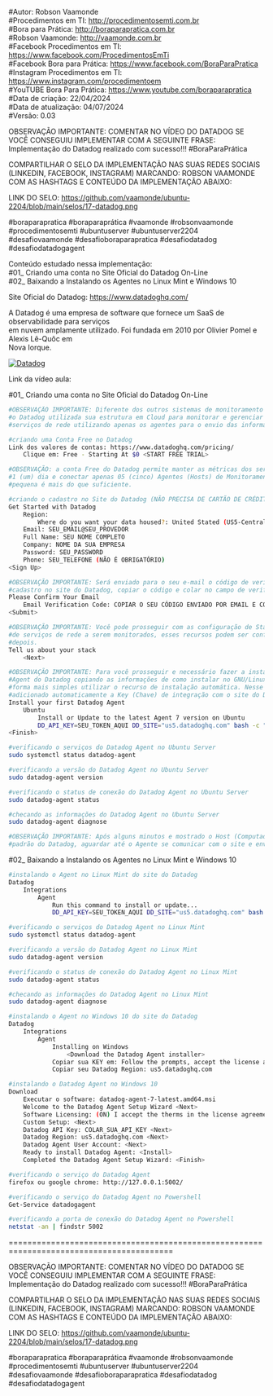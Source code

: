 #Autor: Robson Vaamonde<br>
#Procedimentos em TI: http://procedimentosemti.com.br<br>
#Bora para Prática: http://boraparapratica.com.br<br>
#Robson Vaamonde: http://vaamonde.com.br<br>
#Facebook Procedimentos em TI: https://www.facebook.com/ProcedimentosEmTi<br>
#Facebook Bora para Prática: https://www.facebook.com/BoraParaPratica<br>
#Instagram Procedimentos em TI: https://www.instagram.com/procedimentoem<br>
#YouTUBE Bora Para Prática: https://www.youtube.com/boraparapratica<br>
#Data de criação: 22/04/2024<br>
#Data de atualização: 04/07/2024<br>
#Versão: 0.03<br>

OBSERVAÇÃO IMPORTANTE: COMENTAR NO VÍDEO DO DATADOG SE VOCÊ CONSEGUIU IMPLEMENTAR COM 
A SEGUINTE FRASE: Implementação do Datadog realizado com sucesso!!! #BoraParaPrática

COMPARTILHAR O SELO DA IMPLEMENTAÇÃO NAS SUAS REDES SOCIAIS (LINKEDIN, FACEBOOK, INSTAGRAM)
MARCANDO: ROBSON VAAMONDE COM AS HASHTAGS E CONTEÚDO DA IMPLEMENTAÇÃO ABAIXO: 

LINK DO SELO: https://github.com/vaamonde/ubuntu-2204/blob/main/selos/17-datadog.png

#boraparapratica #boraparaprática #vaamonde #robsonvaamonde #procedimentosemti #ubuntuserver 
#ubuntuserver2204 #desafiovaamonde #desafioboraparapratica #desafiodatadog #desafiodatadogagent

Conteúdo estudado nessa implementação:<br>
#01_ Criando uma conta no Site Oficial do Datadog On-Line<br>
#02_ Baixando a Instalando os Agentes no Linux Mint e Windows 10

Site Oficial do Datadog: https://www.datadoghq.com/<br>

A Datadog é uma empresa de software que fornece um SaaS de observabilidade para serviços<br>
em nuvem amplamente utilizado. Foi fundada em 2010 por Olivier Pomel e Alexis Lê-Quôc em<br>
Nova Iorque.

[![Datadog](http://img.youtube.com/vi//0.jpg)]( "Datadog")

Link da vídeo aula: 

#01_ Criando uma conta no Site Oficial do Datadog On-Line<br>
```bash
#OBSERVAÇÃO IMPORTANTE: Diferente dos outros sistemas de monitoramento de servidores,
#o Datadog utilizada sua estrutura em Cloud para monitorar e gerenciar as métricas dos
#serviços de rede utilizando apenas os agentes para o envio das informações.

#criando uma Conta Free no Datadog
Link dos valores de contas: https://www.datadoghq.com/pricing/
	Clique em: Free - Starting At $0 <START FREE TRIAL>

#OBSERVAÇÃO: a conta Free do Datadog permite manter as métricas dos servidores por apenas
#1 (um) dia e conectar apenas 05 (cinco) Agentes (Hosts) de Monitoramento, para uma empresa
#pequena é mais do que suficiente.

#criando o cadastro no Site do Datadog (NÃO PRECISA DE CARTÃO DE CRÉDITO)
Get Started with Datadog
	Region:
		Where do you want your data housed?: United Stated (US5-Central)
	Email: SEU_EMAIL@SEU_PROVEDOR
	Full Name: SEU NOME COMPLETO
	Company: NOME DA SUA EMPRESA
	Password: SEU_PASSWORD
	Phone: SEU_TELEFONE (NÃO É OBRIGATÓRIO)
<Sign Up>

#OBSERVAÇÃO IMPORTANTE: Será enviado para o seu e-mail o código de verificação do
#cadastro no site do Datadog, copiar o código e colar no campo de verificação.
Please Confirm Your Email
	Email Verification Code: COPIAR O SEU CÓDIGO ENVIADO POR EMAIL E COLAR NO CAMPO DE VERIFICAÇÃO
<Submit>

#OBSERVAÇÃO IMPORTANTE: Você pode prosseguir com as configuração de Stack (Pilha)
#de serviços de rede a serem monitorados, esses recursos podem ser configurados
#depois.
Tell us about your stack
	<Next>

#OBSERVAÇÃO IMPORTANTE: Para você prosseguir e necessário fazer a instalação do
#Agent do Datadog copiando as informações de como instalar no GNU/Linux, sendo a
#forma mais simples utilizar o recurso de instalação automática. Nesse método é
#adicionado automaticamente a Key (Chave) de integração com o site do Datadog.
Install your first Datadog Agent
	Ubuntu
		Install or Update to the latest Agent 7 version on Ubuntu
		DD_API_KEY=SEU_TOKEN_AQUI DD_SITE="us5.datadoghq.com" bash -c "$(curl -L https://s3.amazonaws.com/dd-agent/scripts/install_script_agent7.sh)"
<Finish>

#verificando o serviços do Datadog Agent no Ubuntu Server
sudo systemctl status datadog-agent

#verificando a versão do Datadog Agent no Ubuntu Server
sudo datadog-agent version

#verificando o status de conexão do Datadog Agent no Ubuntu Server
sudo datadog-agent status

#checando as informações do Datadog Agent no Ubuntu Server
sudo datadog-agent diagnose

#OBSERVAÇÃO IMPORTANTE: Após alguns minutos e mostrado o Host (Computador) no Dashboard
#padrão do Datadog, aguardar até o Agente se comunicar com o site e enviar as métricas.
```

#02_ Baixando a Instalando os Agentes no Linux Mint e Windows 10<br>
```bash
#instalando o Agent no Linux Mint do site do Datadog
Datadog
	Integrations
		Agent
			Run this command to install or update...
			DD_API_KEY=SEU_TOKEN_AQUI DD_SITE="us5.datadoghq.com" bash -c "$(curl -L https://s3.amazonaws.com/dd-agent/scripts/install_script_agent7.sh)"

#verificando o serviços do Datadog Agent no Linux Mint
sudo systemctl status datadog-agent

#verificando a versão do Datadog Agent no Linux Mint
sudo datadog-agent version

#verificando o status de conexão do Datadog Agent no Linux Mint
sudo datadog-agent status

#checando as informações do Datadog Agent no Linux Mint
sudo datadog-agent diagnose

#instalando o Agent no Windows 10 do site do Datadog
Datadog
	Integrations
		Agent
			Installing on Windows
				<Download the Datadog Agent installer>
			Copiar sua KEY em: Follow the prompts, accept the license agreement, and enter your Datadog API key
			Copiar seu Datadog Region: us5.datadoghq.com

#instalando o Datadog Agent no Windows 10
Download
	Executar o software: datadog-agent-7-latest.amd64.msi
	Welcome to the Datadog Agent Setup Wizard <Next>
	Software Licensing: (ON) I accept the therms in the license agreement. <Next>
	Custom Setup: <Next>
	Datadog API Key: COLAR_SUA_API_KEY <Next>
	Datadog Region: us5.datadoghq.com <Next>
	Datadog Agent User Account: <Next>
	Ready to install Datadog Agent: <Install>
	Completed the Datadog Agent Setup Wizard: <Finish>

#verificando o serviço do Datadog Agent
firefox ou google chrome: http://127.0.0.1:5002/

#verificando o serviço do Datadog Agent no Powershell
Get-Service datadogagent

#verificando a porta de conexão do Datadog Agent no Powershell
netstat -an | findstr 5002
```

=========================================================================================

OBSERVAÇÃO IMPORTANTE: COMENTAR NO VÍDEO DO DATADOG SE VOCÊ CONSEGUIU IMPLEMENTAR COM 
A SEGUINTE FRASE: Implementação do Datadog realizado com sucesso!!! #BoraParaPrática

COMPARTILHAR O SELO DA IMPLEMENTAÇÃO NAS SUAS REDES SOCIAIS (LINKEDIN, FACEBOOK, INSTAGRAM)
MARCANDO: ROBSON VAAMONDE COM AS HASHTAGS E CONTEÚDO DA IMPLEMENTAÇÃO ABAIXO: 

LINK DO SELO: https://github.com/vaamonde/ubuntu-2204/blob/main/selos/17-datadog.png

#boraparapratica #boraparaprática #vaamonde #robsonvaamonde #procedimentosemti #ubuntuserver 
#ubuntuserver2204 #desafiovaamonde #desafioboraparapratica #desafiodatadog #desafiodatadogagent